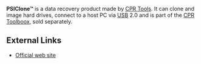 **PSIClone™** is a data recovery product made by [CPR
Tools](CPR_Tools "wikilink"). It can clone and image hard drives,
connect to a host PC via [USB](USB "wikilink") 2.0 and is part of the
[CPR Toolboox](CPR_Toolboox "wikilink"), sold separately.

## External Links

- [Official web site](http://www.thepsiclone.com/)